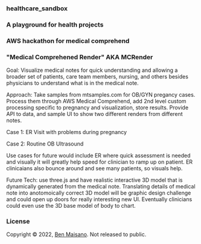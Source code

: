 ### healthcare_sandbox
### A playground for health projects

### AWS hackathon for medical comprehend
### "Medical Comprehened Render" AKA MCRender

Goal: Visualize medical notes for quick understanding and allowing a broader set of patients, care team members, nursing, and others besides physicians to understand what is in the medical note.

Approach:  Take samples from mtsamples.com for OB/GYN pregancy cases.  Process them through AWS Medical Comprehend, add 2nd level custom processing specific to pregnancy and visualization, store results.  Provide API to data, and sample UI to show two different renders from different notes.

Case 1: ER Visit with problems during pregnancy

Case 2:  Routine OB Ultrasound

Use cases for future would include ER where quick assessment is needed and visually it will greatly help speed for clinician to ramp up on patient.  ER clinicaians also bounce around and see many patients, so visuals help.

Future Tech:  use three.js and have realistic interactive 3D model that is dynamically generated from the medical note.  Translating details of medical note into anotomoically correct 3D model will be graphic design challenge and could open up doors for really interesting new UI.  Eventually clinicians could even use the 3D base model of body to chart.


### License

Copyright © 2022, [Ben Maisano](https://github.com/bjm88).  Not released to public.